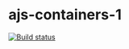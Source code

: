 # ajs-containers-1
[![Build status](https://ci.appveyor.com/api/projects/status/beaaues9lsdbyris?svg=true)](https://ci.appveyor.com/project/kassiopea-coder/ajs-containers-1)
